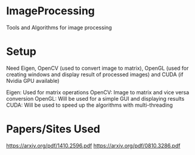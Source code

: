 # ImageProcessing
Tools and Algorithms for image processing

# Setup
Need Eigen, OpenCV (used to convert image to matrix), OpenGL (used for creating windows and display result of processed images) and CUDA (if Nvidia GPU available)

Eigen: Used for matrix operations
OpenCV: Image to matrix and vice versa conversion
OpenGL: Will be used for a simple GUI and displaying results
CUDA: Will be used to speed up the algorithms with multi-threading

# Papers/Sites Used
https://arxiv.org/pdf/1410.2596.pdf
https://arxiv.org/pdf/0810.3286.pdf
